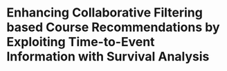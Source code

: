 # Enhancing Collaborative Filtering based Course Recommendations by Exploiting Time-to-Event Information with Survival Analysis
